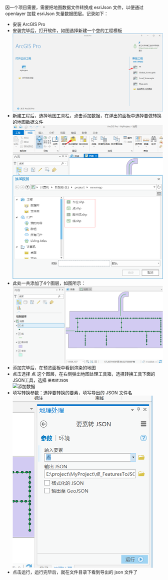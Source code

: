 因一个项目需要，需要把地图数据文件转换成 esriJson 文件，以便通过 openlayer 加载 esriJson 矢量数据图层。记录如下：
* 安装 ArcGIS Pro
* 安装完毕后，打开软件，如图选择新建一个空的工程模板<br/>
![创建工程](../images/arcgis/createProject.png)
* 新建工程后，选择地图工具栏，点击添加数据，在弹出的面板中选择要做转换的地图数据文件<br/>
![添加数据](../images/arcgis/addData.png)
![添加数据](../images/arcgis/selectLayer.png)
* 此处一共添加了4个图层，如图所示：<br/>
![图层](../images/arcgis/layers.png)
* 添加完毕后，在预览面板中看到渲染的地图
* 点击选择 点 这个图层，在右侧弹出地图处理工具箱，选择转换工具下面的JSON工具，选择 `要素转JSON`<br/>
![添加数据](../images/arcgis/transfrom.png)
* 填写转换参数：选择要转换的要素，填写导出的 JSON 文件名<br/>
![添加数据](../images/arcgis/params.png)
* 点击运行，运行完毕后，就在文件目录下看到导出的 json 文件了